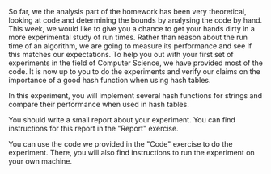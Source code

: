 So far, we the analysis part of the homework has been very theoretical, looking at code and determining the bounds by analysing the code by hand.
This week, we would like to give you a chance to get your hands dirty in a more experimental study of run times.
Rather than reason about the run time of an algorithm, we are going to measure its performance and see if this matches our expectations.
To help you out with your first set of experiments in the field of Computer Science, we have provided most of the code.
It is now up to you to do the experiments and verify our claims on the importance of a good hash function when using hash tables.

In this experiment, you will implement several hash functions for strings and compare their performance when used in hash tables.

You should write a small report about your experiment.
You can find instructions for this report in the "Report" exercise.

You can use the code we provided in the "Code" exercise to do the experiment.
There, you will also find instructions to run the experiment on your own machine.
